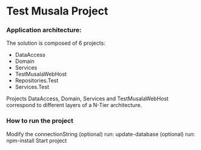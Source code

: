 # Test Musala Project 
### Application architecture:
The solution is composed of 6 projects:
- DataAccess 
- Domain
- Services
- TestMusalaWebHost
- Repositories.Test
- Services.Test

Projects DataAccess, Domain, Services and TestMusalaWebHost correspond to different layers of a N-Tier architecture.

### How to run the project
Modify the connectionString (optional)
run: update-database (optional)
run: npm-install
Start project

